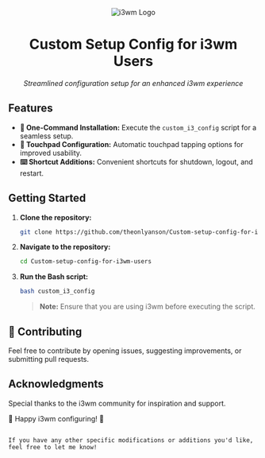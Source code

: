 <p align="center">
  <img src="https://i.ytimg.com/vi/8-S0cWnLBKg/maxresdefault.jpg" alt="i3wm Logo">
</p>

<h1 align="center">Custom Setup Config for i3wm Users</h1>

<p align="center">
  <em>Streamlined configuration setup for an enhanced i3wm experience</em>
</p>

## Features

- **🚀 One-Command Installation:** Execute the `custom_i3_config` script for a seamless setup.
- **🎨 Touchpad Configuration:** Automatic touchpad tapping options for improved usability.
- **⌨️ Shortcut Additions:** Convenient shortcuts for shutdown, logout, and restart.

## Getting Started

1. **Clone the repository:**

   ```bash
   git clone https://github.com/theonlyanson/Custom-setup-config-for-i3wm-users.git

2. **Navigate to the repository:**

   ```bash
   cd Custom-setup-config-for-i3wm-users
   ```

3. **Run the Bash script:**

   ```bash
   bash custom_i3_config
   ```

   > **Note:** Ensure that you are using i3wm before executing the script.

## 🤝 Contributing

Feel free to contribute by opening issues, suggesting improvements, or submitting pull requests.

## Acknowledgments

Special thanks to the i3wm community for inspiration and support.

🎉 Happy i3wm configuring! 🎉
```

If you have any other specific modifications or additions you'd like, feel free to let me know!

